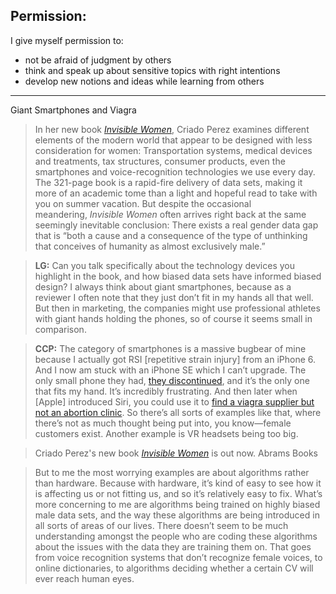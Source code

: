 ## Permission: 
I give myself permission to:
- not be afraid of judgment by others
- think and speak up about sensitive topics with right intentions 
- develop new notions and ideas while learning from others

---

Giant Smartphones and Viagra

>In her new book [_Invisible Women_](https://www.amazon.com/Invisible-Women-Data-World-Designed/dp/1419729071), Criado Perez examines different elements of the modern world that appear to be designed with less consideration for women: Transportation systems, medical devices and treatments, tax structures, consumer products, even the smartphones and voice-recognition technologies we use every day. The 321-page book is a rapid-fire delivery of data sets, making it more of an academic tome than a light and hopeful read to take with you on summer vacation. But despite the occasional meandering, _Invisible Women_ often arrives right back at the same seemingly inevitable conclusion: There exists a real gender data gap that is “both a cause and a consequence of the type of unthinking that conceives of humanity as almost exclusively male.”

>**LG:** Can you talk specifically about the technology devices you highlight in the book, and how biased data sets have informed biased design? I always think about giant smartphones, because as a reviewer I often note that they just don’t fit in my hands all that well. But then in marketing, the companies might use professional athletes with giant hands holding the phones, so of course it seems small in comparison.

>**CCP:** The category of smartphones is a massive bugbear of mine because I actually got RSI [repetitive strain injury] from an iPhone 6. And I now am stuck with an iPhone SE which I can’t upgrade. The only small phone they had, [they discontinued](https://www.wired.com/story/goodbye-iphone-se-small-phones/), and it’s the only one that fits my hand. It’s incredibly frustrating. And then later when [Apple] introduced Siri, you could use it to [find a viagra supplier but not an abortion clinic](https://bits.blogs.nytimes.com/2011/11/30/apple-says-siris-abortion-answers-are-a-glitch/). So there’s all sorts of examples like that, where there’s not as much thought being put into, you know—female customers exist. Another example is VR headsets being too big.

>Criado Perez's new book [_Invisible Women_](https://www.amazon.com/Invisible-Women-Data-World-Designed/dp/1419729071) is out now. Abrams Books

>But to me the most worrying examples are about algorithms rather than hardware. Because with hardware, it’s kind of easy to see how it is affecting us or not fitting us, and so it’s relatively easy to fix. What’s more concerning to me are algorithms being trained on highly biased male data sets, and the way these algorithms are being introduced in all sorts of areas of our lives. There doesn’t seem to be much understanding amongst the people who are coding these algorithms about the issues with the data they are training them on. That goes from voice recognition systems that don’t recognize female voices, to online dictionaries, to algorithms deciding whether a certain CV will ever reach human eyes.